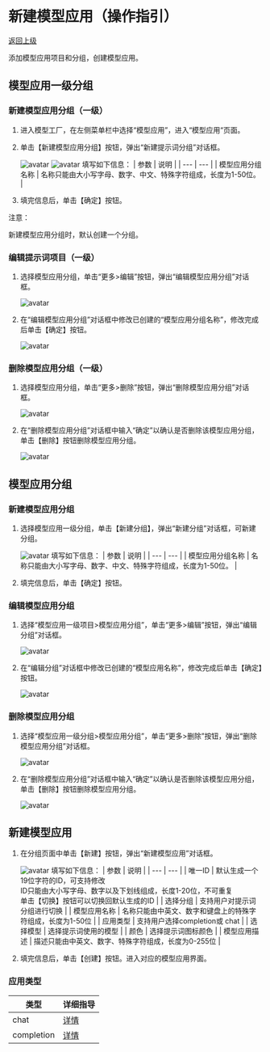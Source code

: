 # 新建模型应用（操作指引）

[返回上级](../quick_start_mf.md#操作指引)

添加模型应用项目和分组，创建模型应用。

## 模型应用一级分组

### 新建模型应用分组（一级）

1. 进入模型工厂，在左侧菜单栏中选择“模型应用”，进入“模型应用“页面。

2. 单击【新建模型应用分组】按钮，弹出“新建提示词分组”对话框。

    ![avatar](../../../images/getting_started/newModelGroup.png)
    ![avatar](../../../images/getting_started/newModelGroupModal.png)
    填写如下信息：
    |  参数  |  说明  |
    |  ---  |  ---  |
    |  模型应用分组名称  |  名称只能由大小写字母、数字、中文、特殊字符组成，长度为1-50位。  |

3. 填完信息后，单击【确定】按钮。

注意：

新建模型应用分组时，默认创建一个分组。

### 编辑提示词项目（一级）

1. 选择模型应用分组，单击“更多>编辑”按钮，弹出“编辑模型应用分组”对话框。

    ![avatar](../../../images/getting_started/editOrDelModelGroup.png)
2. 在“编辑模型应用分组”对话框中修改已创建的“模型应用分组名称”，修改完成后单击【确定】按钮。

    ![avatar](../../../images/getting_started/editModelGroup.png)

### 删除模型应用分组（一级）

1. 选择模型应用分组，单击“更多>删除”按钮，弹出“删除模型应用分组”对话框。

    ![avatar](../../../images/getting_started/editOrDelModelGroup.png)
2. 在“删除模型应用分组”对话框中输入“确定”以确认是否删除该模型应用分组，单击【删除】按钮删除模型应用分组。

    ![avatar](../../../images/getting_started/delModelGroup.png)

## 模型应用分组

### 新建模型应用分组

1. 选择模型应用一级分组，单击【新建分组】，弹出“新建分组”对话框，可新建分组。

    ![avatar](../../../images/getting_started/newSubModelGroup.png)
    填写如下信息：
    |  参数  |  说明  |
    |  ---  |  ---  |
    |  模型应用分组名称  |  名称只能由大小写字母、数字、中文、特殊字符组成，长度为1-50位。  |

2. 填完信息后，单击【确定】按钮。

### 编辑模型应用分组

1. 选择“模型应用一级项目>模型应用分组”，单击“更多>编辑”按钮，弹出“编辑分组”对话框。

    ![avatar](../../../images/getting_started/editOrDelSubModelGroup.png)

2. 在“编辑分组”对话框中修改已创建的“模型应用名称”，修改完成后单击【确定】按钮。

    ![avatar](../../../images/getting_started/editModelGroup.png)

### 删除模型应用分组

1. 选择“模型应用一级分组>模型应用分组”，单击“更多>删除”按钮，弹出“删除模型应用分组”对话框。

    ![avatar](../../../images/getting_started/editOrDelSubModelGroup.png)

2. 在“删除模型应用分组”对话框中输入“确定”以确认是否删除该模型应用分组，单击【删除】按钮删除模型应用分组。

    ![avatar](../../../images/getting_started/delModelGroup.png)

## 新建模型应用

1. 在分组页面中单击【新建】按钮，弹出“新建模型应用”对话框。

    ![avatar](../../../images/getting_started/newApp.png)
    填写如下信息：
    |  参数  |  说明  |
    |  ---  |  ---  |
    |  唯一ID  |  默认生成一个19位字符的ID，可支持修改<br>ID只能由大小写字母、数字以及下划线组成，长度1-20位，不可重复<br>单击【切换】按钮可以切换回默认生成的ID  |
    |  选择分组  |  支持用户对提示词分组进行切换  |
    |  模型应用名称  |  名称只能由中英文、数字和键盘上的特殊字符组成，长度为1-50位  |
    |  应用类型  |  支持用户选择completion或 chat  |
    |  选择模型  |  选择提示词使用的模型  |
    |  颜色  |  选择提示词图标颜色  |
    |  模型应用描述  |  描述只能由中英文、数字、特殊字符组成，长度为0-255位  |

2. 填完信息后，单击【创建】按钮。进入对应的模型应用界面。

### 应用类型

|  类型  |  详细指导  |
|  ---  |  ---  |
|  chat  |  [详情](./app_type/chat.md)  |
|  completion  |  [详情](./app_type/completion.md)  |
